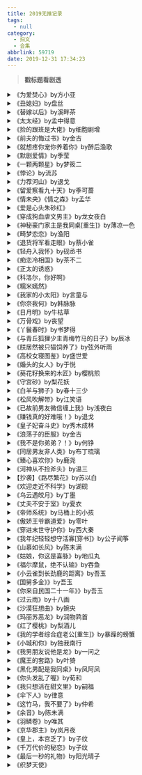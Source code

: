 ```yaml
---
title: 2019无推记录
tags:
  - null
category:
  - 扫文
  - 合集
abbrlink: 59719
date: 2019-12-31 17:34:23
---
```

<meta name="referrer" content="no-referrer" />

> 
<!-- more -->

> **戳标题看剧透**

<details>
<summary>《为爱焚心》by方小亚</summary>
台言。
男主深爱妻子但妻子不爱他，于是男主流连花丛，对既喜欢他又厌恶他的女主产生兴趣，强行把女主绑在身边当情妇。
这篇女主好酷啊（在看过的台言女主中）。男主不肯放过她，她对他既爱又恨，为了伤害男主，女主偷偷录下两人的小视频交给妻子当通奸的证据，方便她逃离男主的魔爪；在得知男主不要孩子也不会放过自己后，毅然要医生拿掉孩子并切除子宫。不过医生良心不安所以没真的动手就是了。
孩子因为是意外生下来的所以女主不喜欢她，对男主的求婚也很冷淡。
⬆️这是女主在结局时的态度。哇我第一次见结局了女主还不喜欢自己的孩子和男主的。刚想说这文的女主好特别时，作者又强行在最后两段道明了女主心软。总感觉这文还能继续写个番外，看到“本书完”三个字真的好抓心挠肺啊[跪了]
</details>

<details>
<summary>《丑媳妇》by盘丝</summary>
台言。
男主被迫娶了女主，在举家搬迁时女主意外落水男主也没放在心上。女主在生死徘徊之际被大夫所救，为了生下孩子不惜吃会损坏身子的药草。几年后男主意识到女主的重要性，好不容易找回女主又听到女主命不久矣的噩耗，便花大量金钱寻找灵药以求延续女主的性命。
虐女没虐男文。女主一直放不下男主，所以很快就原谅了他（不如说从没怨过[二哈]）
真要说虐男的话也就是得知女主当初落水导致女主活不长久时后悔莫及，不过没细写他的悔恨，看得很不过瘾[二哈]
</details>

<details>
<summary> 《替嫁以后》by溪畔茶</summary>

女主是不受宠的庶女，因嫡姐不愿意嫁给哑巴男主，于是就在不知情的情况下被迫替嫁。男主在多年前被人陷害伤到喉咙，虽然早已痊愈，但为了调查当年的真相便继续装失势的哑巴世子。男主会娶女主原本也不过是顺水推舟，结果没想到女主会是他的意外之喜。
主线基本上围绕当年的真相和皇家阴谋，感情戏不多不少，甜而不腻。女主人小胆怂，只负责给男主一个安心的归宿，男主也没让她与这些糟心事扯上关系。
对复杂的剧情毫无兴趣的我居然把这文给看完了[二哈]虽然因为不擅长记人名和人物关系导致看完后还有点懵逼……
刚想起作者的另一本《王女韶华》也是正剧，那本我也有感叹自己居然能看完，这作者好厉害啊[允悲]
</details>

<details>
<summary>《太太经》by孟中得意</summary>

男女主是初恋，但女主怕自己其实配不上男主于是提出分手，等后悔了男主却和女配在一起了。没多久男主被女配甩，男女主结婚，表面上恩爱夫妻实际上貌合神离。女主最终还是失望提出离婚，男主开始追妻火葬场。
我从两人离婚后开始看的。男女主都很别扭，女主怕男主发现自己其实并不完美所以甩的他，男主一直都喜欢女主但被甩伤自尊，和女配在一起也是为了刺激女主，婚后对女主冷淡是怕希望越大失望越大。后面男主各种求复合女主都不答应看得爽死了[doge]倒也不是很虐，文字描述还挺平淡的，女主一直冷清拒绝，男主就死赖脸皮出现在她周围。
重点是没啥男女配出来纠缠不清，男炮灰都没啥戏份，女配也没蹦哒多久，可以专心看男主追妻就很开心[兔子]
</details>

<details>
<summary>《捡的跟班是大佬》by细胞剧增</summary>

女主救了被人陷害变成蛊人的男主，男主毁容还失智，跟个小傻子似的粘着女主，女主也习惯性照顾他。后来知道男主的身份大有来头，结局男主恢复了记忆。
有点无法定义男主的性格，怎么啥属性都有的，还以为恢复记忆后的男主痞坏痞坏的，真相大白之后又恢复成在女主面前会忍不住结巴的小娇羞了。
</details>

<details>
<summary>《前夫的悔过书》by金吉</summary>
台言。
剧情其实没啥亮点。男女主相爱，但男主却因不满父母的逼婚于是婚后冷落女主还出轨，离婚五年了还糊里糊涂的，直到楔子里的出车祸昏迷才醍醐灌顶。基本都是男女主的回忆杀，没咋追妻就复合了。拿出来扫是因为楔子（也就是截图）好好玩啊哈哈哈！

我为什么要重温这本，再看一次就觉得好气。什么”没咋追妻就复合”啊，男主甚至重逢开口就求原谅女主就笑着点头了，当晚就上床了。你当是小孩子过家家吗，篇幅全用来写男主如何渣了吗，啊好火大🤮
</details>

<details>
<summary>《就想疼你宠你养着你》by醉后渔歌</summary>

男主曾是意气风发的解放军叔叔，却遭遇车祸伤了双腿，变得愈发沉默。女主在多年前被男主救过一命，从此惦记上男主，后来意外撞见男主试图自杀，一时冲动就把男主接到家里同居。二人的感情日渐升温，有了想要守护的人的男主终于决定重新接受治疗。
男女主分开后的剧情没前面好看，大概是因为太腻歪了[二哈]再加上女主莫名进入娱乐圈，每次看到这种动不动就上热搜的剧情就感觉很尬，还有粉丝们的评论也一言难尽……怎么不管哪本娱乐圈小说里的粉丝评论套路都一个样啊？不混饭圈不了解实情，总之就很有几年前霸道总裁小说里花痴们的感觉[跪了]
</details>

<details>
<summary>《默剧爱情》by季莹</summary>
台言。
先虐女后虐男。女主一家对男主有恩，男主被迫与温柔贤惠却聋哑的女主定下婚姻，在出国的几年间爱上热情似火的女配，直到女主父亲装病把男主召回国令他不得不面对现实。
冲着这新奇的文风姑且还是拎出来扫一下。剧情挺老套的，跳过了虐女的部分不想看[二哈]倒数第三章男主还在犹豫不决，幸好女配自己作大死让男主醒悟，不过也令女主流产了，后面还没怎么虐男就很不爽👋
</details>

<details>
<summary>《一颗两颗星》by梦筱二</summary>

男女主高中就在一起，碍于女主家里管得严两人都不敢太过放肆，但没过多久还是暴露了。被迫分开后男女主私下保持联系，在女主舅舅们的掩护下男女主的恋情发展得倒也不算太艰难。感情戏无误会无虐的校园小甜文。 ​​​​
</details>

<details>
<summary>《悖论》by流苏</summary>
po18。全文免费。
男女主亲姐弟，由于父母重男轻女，女主在很小的时候就被接去亲戚家住，长大后一回来就被肖想姐姐已久的男主给盯上了。女主嘴上一直在拒绝，但总是对男主心软，车将开未开。目前男女主已经定下来了，也开了好几趟车[污]
看作者的简介说是感情戏无虐，真开心呀，我就喜欢虽然有背德感但不虐的乱伦。
</details>

<details>
<summary>《力荐河山》by退戈</summary>

不知道怎么剧透。腿毛的文依旧没有感情戏，女主女扮男装，甚至到了结局除了男主外大家都不知道女主是女的[允悲]男主总是和女主一起行动，要说能看出感情戏的地方，大概就是别人说大家都默认男女主是断袖了[笑cry]
看完后感觉还挺心酸的，女主的亲人一个接一个离去了，他们直到临死前都还在挂念担心女主，真希望他们能坚持看到女主安定下来啊[悲伤]
</details>

<details>
<summary>《留爱察看九十天》by季可蔷</summary>
台言。
男主车祸住院，成为灵魂的他发现深爱的初恋居然背地里劈腿，冷眼相对的前妻是唯一真心来探望他的人。男主和死神签订契约获得九十天的生命，他决定在有限的日子里要照顾好女主，替她找寻归宿。
虐女的剧情都存在回忆里，女主看穿男主其实面冷心热，所以也不全然恨他，表面上拒绝男主的靠近，但一想到男主微不可查的温柔又会心软收留他。
看起来是先虐女后虐男但其实没怎么虐女也没怎么虐男[二哈]真要说的话就是男主在追妻过程中愈发后悔却因为生命有限不得不保持距离。再加上这篇文是以男主视角来写的，看男主通篇苦涩的心理描写真的好愉悦啊[doge]
结局分be和he。刚开始看到男主真的到时间就挂了吓得我一脸懵逼，还好作者于心不忍又加了个重生的番外。不过说实话be写得还挺好的，有种当年看韩剧的feel[允悲]
</details>

<details>
<summary>《情未央》《情之森》by孟华</summary>
台言。
男女主和女配互为大学好友，男主女配是对相爱的恋人，然而就在某晚男主喝醉酒进错房和女主上床了。意外怀孕后女主选择生下来，男主决定负责娶女主，女配伤心出国了。婚后男女主之间的相处一直都冰冰冷冷的，直到儿子生重病后两人决定和好如初。就在二人的感情有所升温时女配回国了，最终男主认清自己爱上了女主，结束了三人多年来所受的折磨。
真是纠结的一篇文，看到大篇幅描写男主如何爱女配如何对女配念念不忘就好心塞，女配也不是什么坏人，所以也无法抱着“总有一天会揭穿女配的真面目”的心态来看，而且男主女配是真爱，也不存在女主暗恋男主、男主弄错自己的感情的情况，看得就很怄气[生病]
虽说有两部，但《情未央》就已经为男女主的故事画上句号了。《情未央》里没有过多描写婚后的冰河时期，而《情之森》作为补充，讲的就是那段时期的故事。
有点奇怪的是从《情之森》的结尾能看出男主已经明白自己的选择了，但是《情未央》里女配回国后男主居然还纠结了一下。你tm不是早想明白了吗[费解]
</details>

<details>
<summary>《爱是心头朱砂红》</summary>

这文实在是太厉害了忍不住拿出来说一下。我第一次见狗血梗如此密集还毫无间断的虐文，一点过渡都没有的，全程一脸惊叹快速看完了。
在全文剧透之前简单介绍一下，男女主是兄妹。over。
女主被人陷害爬上男主的床→男主未婚妻撞见后失踪了又死了→男主开始虐女主，让她堕胎→男主娶了未婚妻的双胞胎妹妹→女主发现妹妹其实就是未婚妻→男主把女主送进精神病院→在未婚妻的安排下女主被虐待→被虐到住院→未婚妻在男主面前污蔑女主成功→女主被未婚妻绑走送嫁→途中女主假死→男主后悔，此处揭晓其实是双向暗恋但男主不能承认→五年后找回女主→发生火灾救完人后得知女主会成为植物人→哦原来认错人了→发现女主失忆→哦原来是假装的→得知女主有儿子→偷听女主男配对话得知女主心死了→男主也死心了离开→哦原来男主只偷听到一半，女主后半截话回心转意了，结果看到男主离开后闹出绯闻，这边也死心了→男主终于发现是自己误会了，儿子是自己的→回去找女主结果女主被绑架了→男主救人时中弹了，女主哭着告白了→哦原来穿着防弹衣→HE。
厉害了，几乎把所有的狗血要素全都写出来了，而且还是篇幅不长几十分钟就能看完的短文，仿佛坐了一趟玩过很多遍的过山车，又腻又刺激[哆啦A梦吃惊]
</details>

<details>
<summary>《穿成狗血虐文男主》by龙女夜白</summary>

男主看完一本渣男贱女文后气到不行跑到评论区大骂，结果就穿越成书中的渣男，只有女主的幸福值满槽才能回去。于是傻白甜男主一边忍不住对女主好，一边鼓励女主活出自我开始新人生。
男主傻乎乎的，喜欢女主又碍于对方是个纸片人，致力于给女主找第二春，却不知自己的温柔体贴只会让女主一步步沦陷。
女主在原书中是典型的贱女，被原男主当替身虐待，被公然婚内出轨还想着男主其实是爱自己的。你以为男主穿越后就会发展成暖男拯救小白兔女主的故事吗？错！女主她选择了黑化！在女配打算强上昏睡中的男主时，女主直接拎起椅子砸门；在女配打算同归于尽绑走了男主时，女主直接抓起小刀砍到女配哭着求饶；在男主多次拒绝啪啪啪时，女主直接下药绑了男主啪上个一天一夜……这tm是女A男O文吧[跪了]
不过后期剧情还是出现了经典的女主带球跑，男主后悔莫及苦追妻的桥段，就算穿越了也还是狗血不可避[二哈]
</details>

<details>
<summary>《神秘豪门家主是我同桌[重生]》by薄凉一色</summary>

跳着看也没看多少所以就不搞什么剧透了，纯记录下。
个人对上辈子的事比较好奇，好想看作者写上辈子女主死后男主的番外，爱人就在面前渐渐死去而自己却不知情这个梗真刺激（？）
</details>

<details>
<summary>《畸梦恋恋》by渔阳</summary>
台言。
好气！相爱十多年还孕有一子的男女主因男女配的恶作剧双双误会对方出轨导致分离九年。九年啊！人的寿命才多长，而且男女配还是他们信任的亲戚，男女配也没想到会闹这么大。而且也不是信任的问题，男女配各种中间传话还易容了，这什么恶作剧啊，我呸[打脸] ​​​​
</details>

<details>
<summary>《退货将军看走眼》by蔡小雀</summary>
台言。
男女主青梅竹马感情融洽，男主却在父母要求二人成亲时以为女主贪慕虚名，气得离家两年后带着女配回来。女主自请下堂，听闻有人要陷害男主又赶回去救人，男主却因情报的可靠性而一时犹豫导致女主坠崖。后面就是男主寻找女主求复合啦。
挺有名的一篇先虐女后虐男（搜这类文的时候被提名好多次[笑cry]），不过个人觉得没虐够男的，也就女主说了几句狠话，男主照样寸步不离，最后还使用了苦肉计让女主告白完就差不多结局了。
主要是刚重温的时候和另一篇记混了，以为结尾还有一次虐女身男心的结果没有，那一刹那就很空虚[二哈]
</details>

<details>
<summary>《轻舟入我怀》by砚丞书</summary>
晋江全免。
男女主因一场意外相遇后又多次偶遇，男主认出女主就是当初搞乌龙的女孩，女主却没认出他是房东的弟弟。男主不动声色地展开追求，奈何女主总是不开窍，直到男主撞见女主在相亲才终于爆发直接告白。
剧情温馨平淡，前半部分如作者所说看上去有点干巴巴的，男女主都是思维跳脱的人，有些描写意义不明就很像在注水。后半部分男女主正式开始谈恋爱才觉得好玩起来，寡言的男主露出自恋幼稚的本性，在女主面前乱吃醋胡言乱语没个正经，惹得一向温吞的女主也急红了眼学会怼人。
配角都是男女主的朋友家人，没有一个闹心的，也没有糟心的剧情，这样普通又快乐的日常文好少见啊。
</details>

<details>
<summary>《痴恋冷相国》by茶不二</summary>

跳着看的一篇先虐女后虐男，有多虐女呢看截图就知道了。男主刚发现自己爱女主呢就有一堆人搞破坏，总之全文都是刀子直到结局才he[二哈]
ps.因为没看全文所以不是很懂男配们的恋情，好像男配123都爱男主？好像还有男配1爱2但是2爱男主后来1爱女主之后2又重新爱回1的？贵圈好乱我不是很懂你们[吃瓜]
</details>

<details>
<summary>《正太的诱惑》</summary>

男女主青梅竹马姐弟恋，互相觊觎，女主老爱勾引男主，男主有时毒舌有时小奶狗。没啥特别的剧情但搭配奇异的文风就显得很美味。
</details>

<details>
<summary>《科洛尔，你好啊》</summary>

男女主青梅竹马，虽然女主一直说看不出婚后男主爱她，但后面的回忆里明明两人的车都开得很溜啊？女主小小年纪主动勾引，不过男主也很早就惦记上了。
</details>

<details>
<summary>《糯米嫣然》</summary>

男女主青梅竹马，男主是毒舌大明星，女主是任劳任怨的小跟班，同样是车开得飞起但女主还傻傻看不清感情的。
</details>

<details>
<summary>《我家的小太阳》by言童与</summary>

女主被家人卖给男主家，男主父母对女主很好，男主奶奶把女主当作男主的童养媳。男主在小时候不喜欢女主，上高中后才开窍，不过男主对女主并不坏，不用怎么追就在一起了。从小甜到大，还在奶奶的助攻下同床睡，第一次看到这么近距离的青梅竹马。 ​​​​
</details>

<details>
<summary>《你奈我何》by韩脉脉</summary>

男女主青梅竹马，女主在高三时怀孕，正打算告诉男主时却偶然听到他不喜欢自己，在即将打胎之际男主赶到硬是要她生下来。生完后女主出国，把儿子留给男主，四年后男主决定带着娃重新追求女主。
男女主的上一辈很乱，男主父亲出轨女主母亲，结果女主母亲私生活太乱，被指出女主的继妹并不是男主父亲的孩子，所以男女主也没成为继兄妹。
男主嘴上对女主坏实际上对女主很好，女主也因此喜欢上男主。当初女主听到男配问男主是不是喜欢她时男主回以冷笑（当时男主还不愿承认喜欢女主，以及女主母亲破坏了他的家庭），女主才死心放弃喜欢男主，再加上孕期遭闺蜜背叛泄漏风声被同学们鄙视，受到很大伤害的女主迟迟不愿原谅男主。
闹心的一点就是这文配角奇葩多，男主父亲女主母亲继妹，不死心各种蹦哒的坏心男女配……除了一家三口的相处剧情外就没有舒心的剧情，包括男女主很晚才说清的感情戏（男女主都是不说不问导致也不知道自己被误会的类型）[二哈]
有个很喜欢的剧情就是截图里儿子知道女主当初并不想生下自己后很伤心，男主就用女主送给儿子的玩具熊向他解释。
“你很喜欢大熊，但是不想走哪儿都抱着它，因为你太小了。”“妈妈也喜欢你，但是她也太小了。”“所以爸爸和妈妈商量了一下，还是爸爸来带你比较好。”“我们说好了，等你长大了，妈妈也长大了，爸爸就带你回来了。”
好父亲啊[泪]
</details>

<details>
<summary>《日月明》by牛枯草</summary>
短篇。
男女主是继兄妹，女主先爱上的男主。哥哥原本有个女票后来吹了，喜欢粘着女主，后来才发现自己喜欢女主的。
短篇没啥好剧透[二哈] ​​​​
</details>

<details>
<summary>《万骨戏》by丧望</summary>

女主突然接到一通陌生电话，说是有她失踪多年的母亲的线索。女主前往荒凉地与男主见面，在毫不知情的情况下见到了第一具尸体的幻境替他解怨。原来男女主家世代合作负责“埋尸”“解怨”，却在女主母亲失踪当年出了岔子。为了解开谜团，男女主一起寻找尸体们的下落。
其实两家的合作有着很深的渊源更为复杂但我懒得剧透[二哈]毕竟是灵异向，剧情还是有那么点点恐怖，不过也没有很吓人，没有被鬼追着跑的桥段。不过里面有个剧情是女主大半夜在镜子里看到有个女人朝她爬过来，大晚上看得我头皮一麻[生病]
感情戏不知道为什么我一直觉得很别扭，大概是因为发展太快了？有种强行谈恋爱的感觉…
结局也很仓促，尘埃落定后啥交流都没有就直接几年后几年后blabla正文完。这还真是猝不及防[跪了]还好所有谜团和伏笔都回收了。
</details>

<details>
<summary>《丫鬟春时》by书梦得</summary>
晋江全免。
女主是男主的丫鬟，单纯懵懂，男主逗着逗着就看上了，一边与极品家人斗智斗勇，一边想尽办法护着女主让她嫁给自己。
男主家人没一个好心的，全是自私自利的极品，之后也没什么好结局。
男女主的感情线水到渠成不虐且甜，男主为女主铺好了路，给她找了个新的身份令她能够风风光光地嫁给自己。
另外还有两对副cp也都是身份不对等的，番外只交代了其中一对，另一对的女方疑似穿越过来的但没细写，就很好奇。
</details>

<details>
<summary>《与青丘狐狸少主青梅竹马的日子》by辰冰</summary>

男女主皆是白狐，男主是少主，女主是孤儿，两人不曾相识，只因男主撞见有人欺负女主，为保护她（以及莫名的在意）就择她为妻。没多久男主历劫失忆被女主捡回家，喜欢上女主后又听说她是少主的未婚妻那个嫉妒呀，文过一半才恢复记忆和女主重新相处。
其实我压根没怎么看这篇文[跪了]看到14章男主被女主捡回去后就直接顺着目录和章节概要猜剧情跳着看了[允悲]
全文212章，男主直到120章才恢复记忆，女主直到165章才开窍，我的妈呀，这慢节奏我真的受不了……里面描写的狐狸形态是真的很可爱！白白一小团暖乎乎的！要是剧情能缩半就看得下去了[跪了]
</details>

<details>
<summary> 《朕居然被只猫饲养了》by弦外听雨</summary>

男主是皇帝，女主是医女，一个穿越成狼，一个穿越成猫。男主冥冥之中知道自己要把三只小狼崽养大才能完全恢复成人，女主察觉自己和皇上昏迷不醒的原因是一样的，又认出那只聪慧的狼体内正是皇上，就装作不知情和男主一起照顾狼崽。
男女主都可以在动物和人类之间来回穿越。女主认出此狼非彼狼，但男主却没认出猫咪，还在人类女主面前装狗，女主怕对方伤自尊就装作不知情了。当然后面男主知道了这一切后就觉得很丢脸233
剧情挺好玩儿的，也不复杂。好笑的是女主故意在装成狗狗的男主面前夸皇上，男主那个受用啊，满心想着给女主一家升职加薪，太纯良了[笑cry]
</details>

<details>
<summary>《高校女寝图鉴》by盛世爱</summary>

男主把女主误认为是约炮对象，女主仓皇而逃后把这件事告诉舍友，第二天男女主就上了论坛热帖成为校园cp。在后来的接触中女主认识到男主是个暖男，两人互相暧昧着没戳破那层窗纸，导致女主患得患失。后来无意间女主得知男主过去的阴影，两人这才走近了彼此。
男女主都有童年阴影，以至于对他人都保持着一定的距离难以交心。
看正文的时候觉得两人感情戏进展神速，看完番外才知道男主原来早就暗恋上女主了好惊喜！要澄清的就是男主并不是炮王！他和女主初次见面约的那次没多久就后悔了，后来看到来人是女主才会那么猴急[doge]
令我有点搞不懂的就是女主寝室间的友谊……我以为大家是相互撕逼的塑料舍友情，但下一章又和好如初了[费解]不是很懂你们女生的友情（
</details>

<details>
<summary>《婚头的女人》by于悦</summary>
台言。
男女主相亲认识的。女主恨嫁，对男主抱有好感，男主因为有暗恋对象所以对女主唯恐避之不及，最后两人决定做朋友。不过女主内心一直没有放弃，直到亲眼看到男主在女配面前一脸青涩的样子才放弃，这回轮到男主觉得不对劲了。结局女主不想结婚男主想方设法催婚。
也不算虐？男女主欢喜冤家经常斗嘴，男主也没有对女主很冷酷啥的，和女配没多少交集，后面也没虐男，女主很快就答应了交往，男主还想着交往后得让女主别那么恨嫁，谁知几年过去了反倒是自己找上亲朋好友让他们说服女主嫁给自己[笑cry]
</details>

<details>
<summary>《葵花籽换来的木匠》by樱桃煎</summary>

男女主高中时双向暗恋但谁也没告白，直到多年后重逢，女主发现自己依旧对男主念念不忘，男主也主动地接近女主。是篇平淡温暖的文。
男女主的性格都挺温吞的，跟两只小动物似的小心翼翼地靠近对方，看得我好急[允悲]也没什么主线，就是普普通通地谈个小恋爱，家庭幸福和睦，身边一对对副cp不过没细写，相较之下男配那边疑似有先虐女后虐男的节奏搞得我好在意，可惜没番外[二哈]
</details>

<details>
<summary>《守宫砂》by梨花妖</summary>

随便看的一本。主线是男主喜欢女配，对指婚对象女主不满，后来女配虐待女主被男主发现，男主才开始正视女主。
番外是副cp。男二原本喜欢女主，是个温柔男配人设，知道和女主不可能在一起后心死，身边出现了个和女主神似的女二，女二痴心单纯，知道男二另有所爱也无怨无悔，后来女二被师傅所害经历了一番生死男二才承认自己动心。
其实准确来说我就只看了番外[允悲]正文只看过中间的几章，原本喜欢女主的男二后来喜欢上女二这梗我真是爱死了嘻嘻嘻。想看他俩情定的剧情，可惜男二刚告白没多久就直接结束了。唉配角的戏份就是这么惨[泪]
</details>

<details>
<summary>《白羊与狮子》by春十三少</summary>

男女主从高中起就纠缠多年，女主痴恋男主，男主心底爱着女主又觉得自己会害了她，于是不断和别的女人亲热伤害女主。终于女主下决心分手，男主开始感到惶恐。期间各路人士助攻盼他们和好又想虐虐男主惹他吃醋，两人直到结尾才真正复合。
全文都是男女主纠结来纠结去的以及对于爱情的看法[二哈]
在此我要激情表白蒋医生！贯穿全文的关键人物！每次看他正儿八经地给女主分析各个配角的星座性格和爱情观时都觉得好逗[笑cry]这种上一秒逗比死蠢下一秒温柔可靠的大哥哥谁能抵得住！偏偏医生还真暗恋过一女孩子可惜对方有心上人了，本人对这段感情也很看得开。呜呜呜我好心疼医生呀！作者都不给他开一篇文找个好归宿，写个二人称视角文让读者和医生谈个恋爱不好嘛[泪]我随时都可以！！
</details>

<details>
<summary>《松风吹解带》by江笑语</summary>

男女主自幼订下娃娃亲，两人没见过几次面就结婚了。女主动情后主动告白，男主也在不知不觉间爱上了女主。
感情戏没啥波折，水到渠成，先婚后爱，就是剧情挺波折的，女主在短时间内不是遭遇绑架就是被迷奸未遂，但女主很机智也很淡定所以并没受委屈。
两个女配也挺极品。一个对男主爱而不得就找人lj男主当时的女票也就是女配二号，后来还打算对女主依法炮制不过没成。女配二号被毁后心有不甘试图装病把男主绑在身边，但男主虽然帮了女配却并没有对她留情，这态度很赞[馋嘴]
这文看得有点头疼的就是男主身在一个大家庭，亲戚很多，名字也都就差了一个字，记不住人名很痛苦[允悲]
</details>

<details>
<summary>《已故前男友微信缠上我》by浅夜白</summary>
短篇。【BE】
女主在和前男友男主重逢的当天收到了陌生人的微信，自称是来自一周后已故的男主。在他所预知的事情一一成真后，女主就想帮男主寻找真相躲开死亡，但这条时间线却因已故男主的介入发生了变化。
事先知道是be原本不打算看的，不过男主骚包话痨的性格很对我胃口所以还是看下去了。
与想象中不同的是文风还挺欢脱的，明明主线是悬疑类，在已故男主以及现男主的插科打诨下也没能严肃多久，然而正因如此be才令人难以接受。太突然了，上一秒还以为两人正要复合，下一秒男主就嗝屁……作者说开篇就已经提示过男主只能实现一个愿望，好的吧[摊手]
结尾男主的遗言语气越是轻松看得就越难过。女主得有多伤心啊，重逢后也没怎么和男主甜蜜，才刚刚拿到戒指呢，正期待能和男主再续前缘呢……想想那心情就一阵鼻酸[泪]
</details>

<details>
<summary>《赚钱真的好难哦！》by退戈</summary>

女主是只养猪大妖，生意惨淡的女主在问遍了群里小伙伴的意见后决定去凡间开餐厅赚钱。凭着不同于凡猪的味道以及女主高超的烹饪技巧餐厅迅速蹿红，期间有不少人不以为然，最后全都惨遭打脸。贫穷的小伙伴们陆续跑来打杂，高颜值的店员引来越来越多的客户。
不要信这个鬼标题[二哈]女主自从开餐厅后收钱收到手软，餐厅火到排队都不一定吃得上，每次有不知天高地厚的人嘲讽女主的餐厅都会被大家喷回去，或者是在亲自吃了一口后方知自己的愚昧，还有不少有钱人大佬成为餐厅的常客。
小伙伴们有外表是小朋友的千年人参精，外卖小哥白凤，养鱼大户鱼叔，精于计算的九尾狐，监狱常客（？）大魔，以及（我觉得是男主的）灵魂被拍到一只猪身上当招财猪最后还是变回去了的道士。
无cp文，众人之间都是相互唠嗑打屁的关系，纯粹是篇奇幻美食爽文。
</details>

<details>
<summary> 《皇子妃奋斗史》by秀木成林</summary>

女主穿越成皇子妃，当时男主被人陷害流放，女主心知唯有对男主好才有出路。男主刚遭亲人背叛，只有女主真心待他好，便一颗心都交给女主。两人一路逃亡寻回以前的部下，一步步夺回天下为母兄复仇。
全文都在讲男主如何厮杀打拼，每当男主想弃百姓于不顾优先杀敌复仇时，女主都会及时赶到身边劝服他。同样的场景出现了好几次说实话后面看得有点腻[二哈]
感情戏就没有虐的，男主爱妻宠妻，刚开始女主还怕男主会纳妾，故而只敢喜欢他不敢言爱，男主察觉后很是惶恐。这一段算是纠结了一小下，男主再怎么生气也不舍得对女主发火，在生死关头之际女主也终于想开了。犹豫，就会败北（不
全文唯一意难平的就是男主的表妹，也是个可怜的妹子，我看的时候一直在祈祷妹子报假信别真的犯浑，结果她的结局还是很惨……我还站了这对副cp，我就不该看她的番外。怎么就摊上这么个娘[泪]她娘都没想着她，她弟弟也是个不成气候的，要是能多有点主见就好了，好难受啊这结局[泪]
</details>

<details>
<summary>《浪荡子的臣服》by金吉</summary>
台言。
好久没扫文了随便看了篇台言。男女主是房东房客的关系，女主暗恋男主不敢说，男主出意外失忆了骗他俩人是情侣，三个月后男主车祸忘了这段时间的事，但时不时会想起女主，一见到女主就忍不住对她好变得很粘人。
同样梗的文男主大多都是霸道冷酷型的有点腻，难得看到一个粘人的还不咋纠结。
</details>

<details>
<summary>《我不是你弟弟？！》by何铮</summary>
台言。
还以为终于看到一本真骨科的台言没想到结局才揭露是伪的[二哈]我就不该看了标题还抱有天真的幻想。一想到男女主纠结了全文还流了个孩子只因这场抱错孩子的误会就很呕[二哈]伪骨科的感情纠结全都是耍流氓。 ​​​​
</details>

<details>
<summary>《同居男友非人类》by布丁琉璃</summary>

女主回到乡下为奶奶送终，暂住在奶奶家和奶奶几年前领养的孙子同居。女主发现男主不谙世事，有点天然，对于时不时出现的莫名响动一副习以为常的样子。因为一场人为事故，女主发现男主是妖怪，从此踏入了另一个世界，也因此知晓了爷爷奶奶与父母的故事。
男主有点傲娇，表面上对女主爱理不理，实际上会听进女主说的话，给她做吃的。男主还有点天然，不懂人类那点小心思，直接把交往说成交配，把女主闹个大脸红。
比起男女主一路顺坦的人妖恋，女主父母的故事我更感兴趣。开篇就提到父亲深爱亡妻，两人不仅是姐弟恋还是师生恋，父亲当年还是个校霸。哇噻这拿的不就是小言主角剧本？搞得我跟女主一样无法接受父亲另结新欢，甚至想过父亲和新欢结婚之日就是我弃文之时()
高潮来了。原来父亲只把新欢当成亡妻的替身，母亲死后借尸还魂到新欢身上却失去了记忆，所以父亲才会从新欢身上看到母亲的影子，结局母亲恢复了记忆皆大欢喜。
这父母拿到的剧本元素比男女主还多啊，完全可以另起新文，看完父母的故事之后我都要对男女主的感情戏失去兴趣了😓
（不过全文最赚我眼泪的是爷爷奶奶的故事，那叫一个虐恋情深，想看后续！）
</details>

<details>
<summary>《臻心喜欢你》by鹿尧</summary>

女主的父母因和奶奶不合，奶奶就把女主带到乡下生活，女主也连带着讨厌父母。长大后女主被接回城里上学，内心想亲近哥哥，但哥哥因为她对父母抗拒的态度而感到不满。作为好邻居好兄弟的男主在帮助改善他们兄妹关系的期间渐渐喜欢上我行我素的女主。
好经典的校园文配置啊，校草哥哥+校草男主+校霸男配，哥哥男主的成绩一直包揽年级前两名，女主在他俩的帮助下从年级倒数变成年级第五进入清华北大。评论说这文很现实不浮夸，我咋感觉那么不真实呢[允悲]
哥哥一开始很嫌弃女主，不肯搭理她，总把女主丢给好兄弟男主管。后面成了妹控之后各种看居心叵测的男主不顺眼，无奈这时的男女主早已擦出小火花了[doge]

第一次用掌阅看文，东拼西凑代金券免费看完全文了嘿嘿。才知道居然还有能在文中评论的功能，跟弹幕似的，好神奇[哆啦A梦吃惊]
</details>

<details>
<summary> 《河神从不捡斧头》by温三</summary>

女主是河神，瞧着小时候的男主可爱就逗弄他，几年过去了反倒被男主欺压。又过几年男主当官归来，成天与女主调情，从不掩饰自己的心意，女主因着两人的身份犹豫不决，感情又容易显露在脸上，所以男主也不心急。最终两人在土地神的帮助下成亲了。
其实男主本身就是山神来着，二人的姻缘早早就注定，成亲时大家都知道了女主是河神，也没有什么流言蜚语，有种淳朴的乡村爱情故事的感觉[允悲]
主线是调查案子，与朝廷有所牵连，同时与女主仍是凡人时的死因有关。没怎么认真看[二哈]不影响观感。
</details>

<details>
<summary>【抄袭】《路尽繁花》by苏以白</summary>
冲着剧透说“男主想和女主和好的第二天女主自杀了”去看了倒数四章，我哭得好大声[泪]
可惜作者说不会写番外。这种一方死掉了的剧情缺少另一方的心理描写就很不得劲啊！就跟你喝了口汽水刚准备感受碳酸的爽快却发现里面被人换白开了一样不得劲啊！ ​​​​去作者微博看完了番外，哎呀妈真带劲，眼泪哗啦啦地流，男主行尸走肉般过着下半生，又爽又虐。
</details>

<details>
<summary>《欢迎走近不科学》by湖砚</summary>

女主是杂志都市传说专栏的责编，在收到一条投稿后当晚照做，没想到引来了一位魔术师，与他一起踏上神秘的列车，之后又遇到一些稀奇古怪的事件与人物。女主原以为自己只是不小心参与进去的路人，却渐渐发现自己出现了空缺的记忆似乎与这些事件有关。
基本可以当奇幻文看，这作者的文似乎都是能确定男主也有感情戏但写得很少。
男主是爱脸红的卷毛男主，我当初看完占卜师后还很喜欢梅林来着，这本开坑时也一直以为男主是梅林，没想到梅林会作为男主的另一人格出现。既然结局都分出来了，我可以期待下有以梅林为男主的文吗[失望]
目前正文完番外连载中，这完结的猝不及防，很多事没搞懂，比如那些人是谁啊组织咋回事啊列车啥情况啊之前被抓走的人哪儿去了啊blabla，这些都放番外讲明的话感觉不够用，估计后面还会出系列文？
</details>

<details>
<summary>《乌云遇皎月》by丁墨</summary>

女主在船上与男主有过一面之缘，几个月后重逢时却发现两人的记忆不对等，且都丧失了在船上的记忆。没多久男女主开始经历一次又一次的时间倒退，并试图抓住连环杀人案的凶手，最后发现这一切竟都和那艘游轮有关。
男女主视角不断切换的第一人称文。边肝手游边看花了好几天才看完，冲着悬念才没弃文，剧情伏笔都很精彩是我态度有问题[二哈]
这种一步步退回案发日的设定挺新颖的，真凶憋到最后才水落石出也挺厉害，不过这人在前文好像完全没提到啊，只能算是科幻不算推理小说吧。
男女主感情戏没啥波折，毕竟同甘共苦不是你伤就是我残发展出了坚定的爱情。另外女主还有个不论啥时候都相信她的好盆友女配，港真这女配微博名一看就知道是在neta鱼总，搞得我忍不住代入，连带着看副cp都有点别扭[允悲]
</details>

<details>
<summary>《丈夫不安于室》by夏衣</summary>
台言。
男主对女主的双胞胎妹妹一见钟情却娶错人，男女主成亲几年间男主一直以为女主的温婉只是尚不适应，却从妹妹的口中得知女主不是他一见钟情的对象，恰好妹妹也对男主有意，男主便计划纳妾。女主伤心求休书，男主反倒被不同于往日的女主所吸引了。
先虐女后没怎么虐男。男主发现女主的另一面后十分感兴趣，就算发现自己坠入情网了，为了挖掘女主更多的性情也没打消纳妾的念头，妹妹看穿男主的坏心眼也对他失去了爱意。
后面女主多次想离家都被男主拦回去，女主边恐惧于男主的态度边无法抗拒他的靠近，最后男主认识到自己的态度有问题诚恳道歉女主才原谅了他。
感觉也没怎么虐男，女主一直都没能挣脱开来，看男主那悠哉悠哉的态度一点酸爽都感觉不到，我恨[二哈]
</details>

<details>
<summary>《帝师系统》by马桶上的小孩</summary>

拥有帝师系统的女主在辅佐男主成为君王后撒手人寰，穿越到敌国君王的同胞妹妹身上，晚上则穿成男主新迎的夫人。对女主心怀不轨多年的男主在替她更衣时才发现她是女儿身，又在不久后得知她穿越的秘密。最后女主以敌国帝妹的身份嫁给男主，二人携手统一天下。
男女主的属性就是粘人小奶狗x宠溺直男帝师。没错女主就是那个不开窍的直男，内心满嘴骚话疯狂吐槽表面上云淡风轻关键时刻慌得一批。男主以前在女主面前乖得跟孙子似的，告完白后恨不得让天下人瞧瞧狗皮膏药是啥德性。
男女主介绍完了，接下来让我吹我最爱的女配（搓手）！她，曾是天真烂漫的女扮男装的太子，刚认回妹妹女主还没高兴多久，君父就被意图篡位的庶兄所杀，自己也逃亡到敌国给将军男配当小兵，身处敌营还想着要多打探消息给女主。多么坚韧不拔顽强不息的可怜娃儿啊！[悲伤]
后来男主的夫人为救女配而死，下一秒被告知死去的夫人身上是她妹妹的灵魂。女配那个伤心的啊，男主此时还迁怒女配怼了她一番，直接把妹妹女主强娶回国。这件事导致男主女配之间互看不顺眼，男主还小气吧啦地在女主面前各种泼女配脏水试图挑拨离间然并卵。已然把女配当主角看的我气得后面都快速划过男女主的感情戏[哼]
还好女配也有自己的cp就是将军男配，这对可好吃了！！！男配就是个大老粗不修边幅满嘴脏话，还把女配也带得满嘴脏话，经常和女配斗嘴，一直没发现她是女的，我还以为他只把女配当兄弟爱而不自知，没想到他有隐约担心过自己的性取向[允悲]
番外男女配过了好多年才在一起，期间女配经历了很多，从啥也不懂的小太子到肩负重任的君王（大家还拿女主和她对比好心疼[泪]），最后成了无忧无虑的游侠，抛开男女主的统一天下线外就是一部女配成长记，成功转移了我的注意力。想看多点男女配的番外！糖不够啊！（敲碗）
</details>

<details>
<summary>《傲娇王爷霸道爱》by零叶</summary>
台言。
男主为了不被皇帝忌惮从此变成流连花丛的浪子，女主是家道中落的小姐，为了赚钱被女配怂恿画春宫，去妓院观摩被男主发现。几个月后男主看到自己的脸赫然出现在春宫画上便去抓女主，女主为了不连累家人就跟着男主走。两人原本就互有好感，很快就在一起啦。
这文我看了两遍，印象深刻的点是男主在和女主赌气时跑去妓院，做完了前戏准备啪时男主突然心虚就没做下去。
这要是放在普通的文里我肯定会被雷得哇哇乱叫，但这可是台言！我看了无数本台言绝大多数男主肯定会顺势做完才后悔！看到男主居然收手了你们知道我有多震惊吗！这种事果然还是需要靠同行来衬托（x
</details>

<details>
<summary>《穿进末世守护你》by西大秦</summary>

女主崇拜在三百年前逝世的名人男主，在自己病发身亡后穿越到男主所在的末世，和男主并肩作战让男主免于走向死亡。男主知道女主的身份，却在心意相通时女主遭原身反扑灵魂出窍。男主来到女主的原世界陪她长大，在她身亡后把尸体带回去让女主的灵魂归位。
其实我就只看了开头和女主死后的结尾[二哈]后面的走向真有趣，看别人的评论中间的剧情似乎也不烂。我为什么要手贱跳结尾，现在就是很后悔[跪了]
当初这文还未完结时就加入收藏了，吸引我的设定是“女主是男主男配的cp粉”，我好吃这种cp粉自己拆cp的人设啊哈哈哈哈哈！不过看剧透有不少人槽女主因为这个原因觉得自己是小三没有第一时间接受男主，看来还是个分不清同人和现实的cp粉，这就有点内啥了。顺带一提后面陪女主长大的男主知道女主yy自己的时候脸都绿了[允悲]
</details>

<details>
<summary>《我年纪轻轻想守活寡[穿书]》by公子闻筝</summary>

女主穿书后被系统指定嫁给高富帅男主，同时生命垂危的男主被同一系统下达任务要求宠爱女主。两个陌生人被红娘系统强行绑定在一起，原本是高冷总裁人设的男主为了活下去不得不做任务和女主秀恩爱崩人设，最后假戏真做。
是篇欢乐沙雕文。说实话我有点烦系统，也就开头和结尾出现在女主那边，其余时刻都是给男主发布任务，比如要让女主叫一次老公延长一小时寿命，或者不完成xx任务就要减去寿命，十分任性，强行绑定，虽说系统都是推动剧情用的，但这个比起推动剧情不如说是编写剧情……
不过一旦接受了设定还是很好玩的，每次看男主崩人设都笑半天，别人都很诧异原来男主这么粘人，女主则暗想男主怎么会有那么多奇怪的癖好[笑cry]
女主的原身是风评不好的演员女配，和不少富二代交往过，原书女主是个白莲花，那些男配们分分钟站队指责女主。但穿来的女主可不是好惹的，敢当面怼回白莲花再唾骂男配们，然而在男主面前又因为经常做出蠢事气势就灭了不少，虽然男主时不时崩人设吧，但总裁气场摆在那，看起来就很理直气壮了[笑cry]
</details>

<details>
<summary>《山慕如长风》by陈未满</summary>

久居大山的女主对前来做捐赠的男主一见钟情，彼时男主因白月光交了个男票正逢失意，女主心知肚明所以纯粹只想表达心意，未曾想男主竟然答应了。男女主领证后白月光开始时不时来打扰，男主对她不再有爱却还优柔寡断，最终导致女主流产。之后就是追妻火葬场啦。
男女主的感情没啥问题，女主想到什么就说什么，也不在乎他人的闲言蜚语，所以就算男主家人各个都对她抱有偏见，她也坚持只要男主不提分手她就不放弃。
男主是个温柔的人，也是真的喜欢女主，却没看清立场。明明女主提过好几次她对白月光的不满，也直言白月光心思不纯，男主却还是无法放下她不管。
终于在一次男主去探望白月光的时候，白月光那个会家暴的未婚夫因嫉妒而刺伤了女主。
女主在失去孩子后是真的心灰意冷了，果断提出离婚消失两年，男主也如同行尸走肉般活了两年。等找到人后在情敌的刺激下，男主打定主意坚决不放手。
就这么纠结着其中又发生了好几起（感觉有点狗血的）意外后男女主又和好啦。
要说虐女吧其实就中间那段白月光和孩子的事虐，刚好是文章的一半，后面都在虐男，虽然挺多人说不够虐，但我觉得还挺过瘾的[doge]
</details>

<details>
<summary>《姑娘，你这是喜脉》by地瓜丸</summary>
小推。
女主被男主家领养，在家有父母在校有师兄姐的照顾，自卑怯弱的女主在这里感受到了大家庭的温暖。大师兄男主刚开始看不上她，没过多久就被女主激起了保护欲，嘴上不饶人却跟个老母鸡似的处处关心女主。轻松日常小甜文。
女主初来乍到时做事小心翼翼的生怕惹别人生气，是我喜欢的小可怜类型！男主也经常被萌到内心嗷嗷叫表面上一本正经。女主一开始还有点怕男主来着，后来看穿他是傲娇也发现他对自己的上心就越来越依恋他了。
男主太好玩了，自己暗恋女主的小心思被师妹女配戳破，就很崩溃地诉苦自己高中生女主才上初中，两人相差四岁他是不是恋童啊blabla，之后还经常找女配谈心，女配那白眼都快翻上天了[允悲]
男主一家是中医世家，除了男女主外还有俩徒弟就是男女配了，他俩从小到大都是欢喜冤家，这一对是真的好磕！大家心中的女神女主心中的温柔大姐姐在男配眼里却是母老虎，导致女配暗恋他也不敢说什么。直到大学男配才开窍，从憨批二师兄变成粘人二哈，太可爱了，甚至想让他俩单独出一本。
全文无虐，唯一有点小波折的就是女主误会男主母亲不支持两个人在一起，其实是母亲担心女主会吃亏，女主没听完整。
</details>

<details>
<summary>《福尔摩鼠，绝不认输》by吞鱼</summary>

男主是警察局长，女主是推理作家。女主被当嫌疑人试图逃跑却被男主揪出来，惊慌之下变回土拨鼠又被男主逮回家。男主看出女主是无辜的，对她的消失也没多管，反倒越来越稀罕自家会说话的土拨鼠。两人协力破案，中间女主变成人以心理学顾问的身份协助男主。
前半部分的剧情看得我一直在笑，土拨鼠女主真的是太可爱啦！说话带有浓浓的口音，还是个小话唠，前期想要反抗男主又屈服于他的淫威之下。作者好喜欢写女主睁着对小黑豆眼儿，那画面感配上那口音真的太搞笑了[允悲]
男主起初的人设是霸气的太子爷，自称也是“爷”，在女主面前虽然看似占上风，但每当女主一嚎嗓子大哭男主瞬间就服了。后面喜欢上女主后更是没啥气势，还会帮女主织蝴蝶结。
主线是连环案子，在男女主的双高智商外加女主的金手指下没啥难度。感情戏一路甜到尾，也没啥炮灰。
说实话个人感觉女主变回人形后的剧情没前面好看，可能是因为人形女主说话正常多了吧[失望]而且女主的蠢萌人设太深刻了，以至于看到为了破案装成御姐的女主就很不习惯。

最后还有两个小小的疑问。女主的“闪回”技能不是偶尔触发的被动技能吗？怎么感觉后期出现得那么频繁变成主动技能了？还有原本的设定不是半年才能变身一次吗？怎么后面来回变了很多次，是因为玉佩（？）的关系？玉佩啥来头？为啥就女主那么特殊？这些有讲还是我漏看了？
</details>

<details>
<summary>《小云雀到长劲鹿的距离》by吾玉</summary>
每天读点故事。
青梅竹马交往多年的男女主因为女高男6cm的问题最终分手，女主苦苦挽回却迎来男主越来越冷漠的对待。
以为又是渣男贱女的故事没想到最后变成狗血剧，行吧[二哈]
</details>

<details>
<summary>《国舅多金》》by吾玉</summary>

我搞错女扮男装的人了……看到结局震惊地倒回去重看了一遍。
</details>

<details>
<summary>《你来自民国二十一年》》by吾玉</summary>

结局反转震撼到我
</details>

<details>
<summary>《过云雨》by十八画</summary>

女主是学霸但是没朋友，某晚撞见转学生男主打架险些遭人暗算时下意识替他挡了一下。男主心中有愧，不好对她冷漠，女主就在心底认为两人是朋友，帮助男主学习。为了和女主考上同一大学，男主从学渣变成优等生。
很普通的一校园文，没那么多搞事的，也没被迫分手的情节，也就10w来字，随便看看。
</details>

<details>
<summary>《沙漠狂想曲》by婉央</summary>

一个强盗头子和穿越到千年前的女商人的故事。
没看剧透没评论区果然翻车了🙉男女主直到结局也是炮友关系，甚至不常见面，男主要和别人结婚，作者在评论区说女主将来也会和别人结婚。
我就是想看个谈恋爱啊，我事先也不知道这本居然会描写得那么深刻。既然分类是言情的话这个多少还是要排下雷吧……
我还挺喜欢男女主的性格和相处模式来着……我自闭了，以后再也不敢盲扫文了。

忘了赞一下。作者对背景很有考究，作话里还能看到不少关于波斯和埃及的八卦，男女主人设分明不会随剧情的走向崩坏。不雷结局的话还是很好看的。
</details>

<details>
<summary>《玛丽苏恶龙》by润物鹑首</summary>

女主死后被系统复活成异世恶龙，第一个任务就是抓走公主，却在混乱之中不小心抓走了王子男主，又发现让男主穿上女装居然可以蒙混过关，从此开启了养小情儿的霸总模式。男主起初还觉得屈辱不甘，后来则一心想着要感化女主。男女主就在这异样的相处模式中相爱了。
先排雷。女主变成恶龙后习性也变得一样，基本上草菅人命，但不会主动去招惹。真·恶龙本龙。
剧情看着有点混乱，很跳脱，有时候我会怀疑自己是不是跳章了[二哈]再加上女主大量的激情内心戏，差点没跟上节奏。
不过女主内心戏很好玩，一直把自己当霸总，想方设法讨好男主这个矫情的小娘们（女主不理解他的骑士精神所以总不在同一频道上hhh），满口叫男主小宝贝儿。
男主有个深爱的未婚妻公主，不过不要紧这只是个炮灰。男主被带回龙穴还被迫穿上女装，各种屈辱不甘又打不过恶龙，很是可怜。但这个横着走的恶龙唯独对自己好会听自己的话，后面还变成了妩媚的女人，男主自然把持不住啦。男主刚开始是个为国为民的老好人，后来看多了人心险恶，渐渐黑化。
到后面因为剧情需要出现了精灵王男配，女主和他只是做戏，但男主不知情。看他黑化变成病娇真的好带感啊哈哈哈哈，可惜就那么一两章，没看过瘾就结局了。
</details>

<details>
<summary>《红了樱桃》by梨酒儿</summary>

女主自小做梦梦到对自己很好的丈夫，在家族联姻时发现男主正是自己的梦中人，不顾他脾气暴躁与双耳残疾的事实，满心欢喜地嫁过去。男主以为女主不怀好意所以对她态度很糟，女主一直不气馁，渐渐柔软了男主的内心。
人设模板化，看着有点腻……就一普通的甜宠文。全文最大的亮点是被伤害后还乐呵呵地凑近哥哥的男主弟弟，是天使。
</details>

<details>
<summary>《我的学者综合症老公[重生]》by暴躁的螃蟹</summary>

女主上辈子因遗传病去世，临死前知道许久未联系的自闭症竹马原来喜欢自己。女主刚好重生在男主以前向她求婚的那天，这次女主并没有拒绝。男主从小拒绝与外界交流，只对与女主相关的事才有反应。婚后男主的病有所好转，女主也避免了病逝的结局。
剧情讲的是婚后日常，看女主怎么在男主发病时安抚男主并带他走出自己的世界。
在文中性格怪异的男主并没有遭受过他人的白眼，无论是父母还是哥哥都很爱男主，甚至会因男主亲近女主而吃女主的醋[允悲]再加上家里有钱，公司自家开的，所以同事也不会说闲话，大家都是心地善良的好人。
女主父母也算是看男主长大的，刚开始是有点难以接受却也没有很抗拒，有看到男主家人的诚意以及男主对女主的体贴，没出现棒打鸳鸯的环节。
是篇温馨平淡的甜宠文。
</details>

<details>
<summary>《小城和你》by独我南行</summary>

女主从小在温室里长大，在珠宝设计上颇有天赋，却横遭抄袭又苦无证据，一时上头想找个人来419，就强那啥了因伤眼盲的男主，事后溜到小城散心。恰好男主居住在小城，男女主在工作上有所交集，男主一直在寻找那晚的女人，确定是女主后就帮她翻案寻回以前的梦。
女主长得漂亮，性格温顺乖巧，在师傅师娘的好意下进了小城的杂志社工作，却被大家误会是和师傅有一腿。男主起先也是这么想，内心很瞧不起女主，还觉得她行为不端，幸好态度没表现出来，不然就追妻火葬场了[doge]
但后面还是暴露了哈，当时男主已经对女主改观了，女主顿时冷脸，不过没哄几句就不放在心上了[二哈]
男主性格还是好的，一直在做慈善，是小城的英雄，眼睛受伤也是救人所致，回到小城后就治好了。男主凭着女主当晚掉落的一只耳环不停地在寻她，知她性格胆怯，找到人了也没第一时间和她摊牌，而是默默替她翻案洗清冤名才告白。
原本节俭持家的男主在遇到女主后各种挥金如土，游乐园包场啊给她打一座城堡附带珠宝啥的。别的我都不酸，就看他们包场欢乐谷那里很羡慕了[酸]
</details>

<details>
<summary>《我男朋友说他是龙》by一问之</summary>

女主是做饭贼难吃的灶神，某天女主发现自己丢失了两年的记忆，并且能看到别人身上的霉运，自己做的食物还能驱散霉运，同时发现大明星男主和自己有着非比寻常的关系。男女主就一起开着金手指做做善事谈谈恋爱。
这文爽就完事儿了，女主不仅能驱散霉运还能让别人倒霉；男主真实身份是龙王，家财万贯，随便去一家酒店开口就是“我开的”；男女主的cp粉也是个有背景的千金小姐；助攻之二同样有后台，身为后台的哥哥男配还暗恋女主。就是这金手指开的也忒大了，看着有点腻[二哈]
男主就是枚忠犬，恨不得天天黏在女主身上，还心机地经常让手下布雨好让自己有借口接女主下班。
是篇不费脑的轻松甜文。
</details>

<details>
<summary>《魔王的套路》by叶猗</summary>

女主的生活本该一直平静下去，顶多时不时有个小恶魔男主隔三差五来家里蹭吃蹭喝的，直到有一天教会的人因为女主父亲的缘故要抓她，女主寡不敌众死亡。复活后的女主渐渐解锁自己的实力和血脉，同时自己真正的身世也水落石出。比起女主成长史更不如说是女主爽文？
世界观很庞大，西幻人名好难记，再加上用了一大堆形容词的描写，我基本是一脸懵逼的状态看完的[允悲]
原本想说撑到男女主相认后就弃的，没想到快结尾了才相认……不相认也不影响男女主谈恋爱，感情戏水到渠成，对他俩来说彼此先是特殊的存在后才开始产生好感。
喜欢女主说杀就杀的性格，看她二话不说直接爆了敌人就很爽。在外人面前那么攻的女主，却会在男主面前很在意自己的形象，捂着脸不让他看到受伤后的自己。被人们所恐惧的炎神男主对他人傲慢轻视，唯独经常在女主面前眼露迷茫，搞不懂女主的脑回路。
此外还有许多搞不懂是不是cp的副cp，只能说神的世界真是复杂……

（配图女主怕向男主求救会被他看不起，从而觉醒自己的实力。第一次看到因为这种理由变强的，还是在男女主感情很好的前提下，男主你该反省下态度了233）
</details>

<details>
<summary>《黑化男配是我同桌》by凤阿凤</summary>

女主多出了一份记忆，得知自己身处小说里的世界，原书女主是她表姐，结局里毁灭世界的男配是她同桌。为了守护世界的和平，女主成天接近男主对他输出正能量。一直以来都过得惨兮兮的男主把女主视为唯一的光，为了配得上女主努力让自己变得更加出色。
文中的配角全部都很莫名其妙[二哈]男主成绩好又长得帅，但是性格阴沉家里又穷，于是全部配角都欺负男主讨厌他。
这个全部配角的范围有多广呢？从开头到结局，不管是之前的学校还是留学的学校，大家都讨厌男主。甚至男主无意间做过评价会上升的好事、发生了大家恍悟男主是小可怜儿的糟心事、出了男主是天才是英雄的新闻，大家第一反应都是“不可能，一定是有隐情，男主一定是坏人”。
总之男主从头到尾都在被误会被欺负以突出女主是唯一的光，配角的恶意过于莫名显得很蠢我看得很火大[拜拜]
还有男主的性格，因为从小就是在这种环境中长大的，导致内心十分卑微。几乎每章都会出现关键词“自卑”“没资格”“配不上”“不可能”，一直持续到临近结尾男女主终于在一起了男主才不消极。
看这文的时候一直处于很憋屈的状态，女主的脑回路有时也挺一言难尽（一边信任系统给出的剧情和黑化值一边不信男主对她的满好感度以为是bug）
说是黑化男主其实并没有真的黑化，也就内心想想而已，喜欢女主也不敢表现出来。和我期待的主动型黑化男主相去甚远。
</details>

<details>
<summary> 《你头发乱了喔》by荀和</summary>

女主是神兽朱雀，在男主小时候养过他一阵子，因受伤不得不沉睡十年，多年后当校医和男主重逢。此时的男主由于被抛弃，性格变得阴鸷，对女主抱有强烈的独占欲，只会在女主面前露出乖巧的一面。大概就是讲女主边和坏人大战边和男主谈恋爱的故事。
感觉这文氛围渲染得不够，虽然有反派设定但不怎么惊心动魄，有点平淡，估计是因为女主和伙伴们插科打诨的对话太多了？
配角挺多但不咋鲜明，看完后我记住的就那对bl和校长了。
另外男主的人设出乎我意料啊[允悲]这种小狼狗人设我总以为最后会爆发什么金手指，结果男主从头到尾都只是个凡人，每次女主去战斗都只能干着急。这也太真实了。虽然回归现实后电竞大佬这个设定听起来很酷炫，但在幻言背景下就显得很普通了。
还有不知道是不是我看太快看漏了，关于男女主寿命不平等这问题有啥解决方案吗？还是说就正常的男主死了女主继续活着？啊这也太真实了x2
</details>

<details>
<summary>《我只想活在甜文里》by嗣福</summary>

作者女主穿越到只有大纲的小说里，必须得刷满男主的好感度才能恢复正常。男主起初对突然冒出来的未婚妻没啥好感，后来被女主认真生活的态度打动。男主发现有女主存在的世界只是他的梦境，醒来后梦中发生的事却会在现实中重演。结局男女主在现实中相遇了。
感觉自己越来越不爱看这种纯甜的小说了[跪了]主要是作者还很喜欢写擦肩而过梗，我偏偏就很烦这种……
男女主在现实中各种错过。第一次女主按了电梯突然接到电话所以走到旁边，和在电梯里的男主错过了。第二次男主看到女主的身影，女主已经上车了，就在下车后几分钟内男主打电话给司机了。第三次男主追到机场，看到女主的同款外套，兴奋冲上去结果认错人，然后那个路人上飞机就坐在女主旁边。
同一个梗写太多次就狗血了哈，我脑海里都有偶像剧的画面感了[二哈]
</details>

<details>
<summary>《伞下人》by律意</summary>

女主有事求助于太子，作为交换要替公主嫁给神秘莫测的城主。拜堂后女主发现男主身上有许多秘密，两人之间有股莫名的熟悉感。每位主角和配角都跟百年前的人和事有关，传说不仅是传说，也不单单是前世今生的纠葛，故事的一切都起源于持续了百年的执念。
害，我咋剧透得那么抽象呢[二哈]不过这文直到结局之前我都看得云里雾里的。新角色陆续登场，每个人心里都有自己的小九九，和旁边的人聊只有他们知道的小秘密，就是不肯透露具体详情。我就仿佛同学们都看了新剧就我没看导致插不上话的可怜儿童，那叫一个弱小无助，第一次意识到在对话时突然把前因后果都交代一遍的解说员角色是有多么重要。
而且作者还喜欢写多视角。我上一个人的剧情还没琢磨完呢，就切换到另一个人展开新剧情。凭着我看小说多年的经验也难以通过只字片语把他们的故事脑补到一块儿。
虽然吧很多小说也是直到结局才揭露真相的，但好歹过程循序渐进，读者心里也有个底。这文就看得人有点迷糊哈。
感情戏知道前因后果之后还挺带感。男主误杀女主然后求神再续前缘，女主不知情看了幻境以为男主心有白月光。多么虐恋情深，要是配角的戏份能再少点就好了。
说来我看文案的时候还以为这是个沙雕文，没想到那么正经。我是冲着男主嫁人看的（然而并没有）
</details>

<details>
<summary>《这竹马，我不要了》by仲希</summary>

男女主青梅竹马，女主明恋冰山竹马好多年，在上大学期间酒后强上，毕业后结婚。男主忙于工作感情内敛，女主以为他不爱自己，以致患上抑郁症想离婚，醉酒失足坠江身亡。看了她的日记的男主后悔不已，两人双双重生回学生时期，这回男主决定勇于坦白感情。
不虐哈，没有什么先虐女后虐男，男主也是从小喜欢女主的，不是渣男。重生后女主有想疏远男主，但看男主这么主动，再加上自己也没能完全放下他，所以还是在一起了。
剧情平淡无波折，还好也没糟心的配角，篇幅也很短，很顺溜地看完了。
</details>

<details>
<summary>《余音》by陈未满</summary>

女主是男主家帮佣的女儿，和男主没有过多交集，直到某晚男主醉酒强上了女主，女主不好反抗，两人开始心照不宣的暧昧。后来东窗事发，男主执意要和女主在一起，女主因羞愧于面对男主妈妈，就半被迫地离开城市。八年后因缘巧合再聚，已成熟的男女主这次能坦然在一起了。
挺短的一篇文，一个多小时就能看完，也没啥波折？男女主都是话不多的类型。
相较之下副cp还精彩些，但男方太渣了没啥兴趣[二哈]
</details>

<details>
<summary>《羽鳞卷》by唯其</summary>

女主对来乡下挖比特币的男主一见钟情，当时男主对异性的态度都不友好，女主也就不敢靠近他。上大学后女主惊喜地发现两人是同一学校，男主为了给泳队招人不得不找上女主，又被女主明显躲避自己的态度引起注意。男主后知后觉自己的心意，在一起后也没波折。是篇小甜文。
有炮灰女配但没啥戏份而且智商掉线，两人的家境差距不是问题，男女主都不在意流言蜚语，男主家人特别开明。很顺畅地看完了。
话说男女主在一起之后是真的腻歪，一见面就要压着亲，哎哟哟，小年轻可真甜啊[笑而不语]
</details>

<details>
<summary>《京华郡主》by岚月夜</summary>

男主是太子，向来克己慎行，这也导致了难以与亲人交心。女主随着父亲进京寻亲，性格不拘小节，总能一眼看穿男主故作姿态。两人唯一能说话的对象就只有彼此，女主从未有过进宫的想法，但男主在认清自己的心意后就主动出击。女主终究不舍得让男主一个人。
突然想起来忘写了[跪了]剧情没啥波澜起伏，感觉一般般，后面快进看的。这作者还是现代的脑洞文比较有趣。
</details>

<details>
<summary>《皇上，本宫乏了》by子纹</summary>
台言。
纯记录下。女主穿越的，喜欢男主，却被误会害死前任太子妃而被打入冷宫。第一章就是女主死后几年男主一直在后悔，死后穿越回当年女主被打入冷宫那会儿重新做人。没啥虐。 ​​​​
</details>

<details>
<summary>《千万代价的秘恋》by子纹</summary>
台言。
女主在逢遭破产卖掉房子的时候与男主相遇并一见钟情，两人很快就坠入爱河，但男主总是不顾女主的意愿逼她上进，不让她和不入流的朋友来往。女主在大吵一架后出车祸身亡，男主后悔莫及，以付出一切为代价让时光倒流，以穷小子的身份追求女主尊重她。
男主重生的套路我咋就看不腻呢啊哈哈哈哈哈！刚好在第五章的时候重生了，一半虐一半甜，男主也不是感情上的渣男，就是太过自私了，看他后来浑浑噩噩了好几年就解气[笑而不语]
</details>

<details>
<summary>《最后一秒的礼物》by阳光晴子</summary>
台言。
男主在婚后忽视女主，七夕节被放鸽子的女主在伤心欲绝之下决定遗忘两人之间的回忆。一夜之间全世界只有男主记得两人相爱却找不回过去的痕迹，女主对这个突然冒出来自称是她老公的人心生警惕，男主只好重新追求女主，这次却难以破开她心房。
也是没想到虐点居然在后面，男主濒死灵魂出窍，只好日日看着女主以泪洗面日渐憔悴。双方互虐加倍快感（不是
</details>

<details>
<summary>《织梦天使》</summary>
台言。
卧槽！这本从头到尾女主就没幸福过几天！虐得我哭了好几张纸巾！结果最后男主几句话就让女主原谅他了！甚至没有什么女主不见男主找了许多年的戏码！就在男主后悔的当天就有人告诉他女主的下落！！我tm快呕死了啊啊啊啊啊啊好气啊啊啊啊！！啊！！！我拒绝给它加上扫文tag！！我不！！！！
</details>